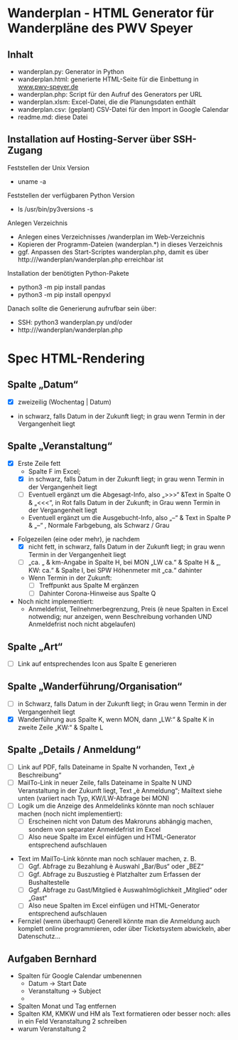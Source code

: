 # Wanderplan - HTML Generator für Wanderpläne des PWV Speyer

## Inhalt
- wanderplan.py: Generator in Python
- wanderplan.html: generierte HTML-Seite für die Einbettung in www.pwv-speyer.de
- wanderplan.php: Script für den Aufruf des Generators per URL
- wanderplan.xlsm: Excel-Datei, die die Planungsdaten enthält
- wanderplan.csv: (geplant) CSV-Datei für den Import in Google Calendar
- readme.md: diese Datei

## Installation auf Hosting-Server über SSH-Zugang
Feststellen der Unix Version
- uname -a

Feststellen der verfügbaren Python Version
- ls /usr/bin/py3versions -s

Anlegen Verzeichnis
- Anlegen eines Verzeichnisses /wanderplan im Web-Verzeichnis
- Kopieren der Programm-Dateien (wanderplan.*) in dieses Verzeichnis
- ggf. Anpassen des Start-Scriptes wanderplan.php, damit es über http://<domain>/wanderplan/wanderplan.php erreichbar ist

Installation der benötigten Python-Pakete
- python3 -m pip install pandas
- python3 -m pip install openpyxl

Danach sollte die Generierung aufrufbar sein über:
- SSH: python3 wanderplan.py und/oder
- http://<domain>/wanderplan/wanderplan.php

# Spec HTML-Rendering
## Spalte „Datum“
- [x] zweizeilig (Wochentag | Datum)
- in schwarz, falls Datum in der Zukunft liegt; in grau wenn Termin in der Vergangenheit liegt
## Spalte „Veranstaltung“
- [x] Erste Zeile fett
  - Spalte F im Excel;
  - [x] in schwarz, falls Datum in der Zukunft liegt; in grau wenn Termin in der Vergangenheit liegt
  - [ ] Eventuell ergänzt um die Abgesagt-Info, also „>>>“ &Text in Spalte O & „<<<“, in Rot falls Datum in der Zukunft; in Grau wenn Termin in der Vergangenheit liegt
  - Eventuell ergänzt um die Ausgebucht-Info, also „–“ & Text in Spalte P & „–“ , Normale Farbgebung, als Schwarz / Grau
- Folgezeilen (eine oder mehr), je nachdem
  - [x] nicht fett, in schwarz, falls Datum in der Zukunft liegt; in grau wenn Termin in der Vergangenheit liegt
  - [ ] „ca. „ & km-Angabe in Spalte H, bei MON „LW ca.“ & Spalte H & „, KW: ca.“ & Spalte I, bei SPW Höhenmeter mit „ca.“ dahinter
  - Wenn Termin in der Zukunft:
    - [ ] Treffpunkt aus Spalte M ergänzen
    - [ ] Dahinter Corona-Hinweise aus Spalte Q
- Noch nicht implementiert:
  - Anmeldefrist, Teilnehmerbegrenzung, Preis (è neue Spalten in Excel notwendig; nur anzeigen, wenn Beschreibung vorhanden UND Anmeldefrist noch nicht abgelaufen)
## Spalte „Art“
- [ ] Link auf entsprechendes Icon aus Spalte E generieren
## Spalte „Wanderführung/Organisation“
- [ ] in Schwarz, falls Datum in der Zukunft liegt; in Grau wenn Termin in der Vergangenheit liegt
- [x] Wanderführung aus Spalte K, wenn MON, dann „LW:“ & Spalte K in zweite Zeile „KW:“ & Spalte L
## Spalte „Details / Anmeldung“
- [ ] Link auf PDF, falls Dateiname in Spalte N vorhanden, Text „è Beschreibung“
- [ ] MailTo-Link in neuer Zeile, falls Dateiname in Spalte N UND Veranstaltung in der Zukunft liegt, Text „è Anmeldung“; Mailtext siehe unten (variiert nach Typ, KW/LW-Abfrage bei MON)
- [ ] Logik um die Anzeige des Anmeldelinks könnte man noch schlauer machen (noch nicht implementiert):
  - [ ] Erscheinen nicht von Datum des Makroruns abhängig machen, sondern von separater Anmeldefrist im Excel
  - [ ] Also neue Spalte im Excel einfügen und HTML-Generator entsprechend aufschlauen
- Text im MailTo-Link könnte man noch schlauer machen, z. B.
  - [ ] Ggf. Abfrage zu Bezahlung è Auswahl „Bar/Bus“ oder „BEZ“
  - [ ] Ggf. Abfrage zu Buszustieg è Platzhalter zum Erfassen der Bushaltestelle
  - [ ] Ggf. Abfrage zu Gast/Mitglied è Auswahlmöglichkeit „Mitglied“ oder „Gast“
  - [ ] Also neue Spalten im Excel einfügen und HTML-Generator entsprechend aufschlauen
- Fernziel (wenn überhaupt) Generell könnte man die Anmeldung auch komplett online programmieren, oder über Ticketsystem abwickeln, aber Datenschutz…
 
## Aufgaben Bernhard
 - Spalten für Google Calendar umbenennen
   - Datum -> Start Date
   - Veranstaltung -> Subject
   - 
 - Spalten Monat und Tag entfernen
 - Spalten KM, KMKW und HM als Text formatieren oder besser noch: alles in ein Feld Veranstaltung 2 schreiben
 - warum Veranstaltung 2